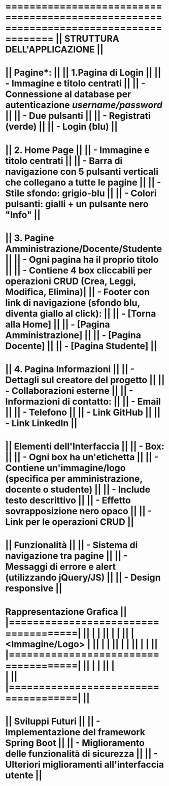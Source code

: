 ======================================================================================
||                         STRUTTURA DELL'APPLICAZIONE                             ||
======================================================================================
|| Pagine*:                                                                         ||
|| 1.Pagina di Login                                                                ||
||  - Immagine e titolo centrati                                                    ||
||	- Connessione al database per autenticazione *username/password*                 ||
||	- Due pulsanti                                                                   ||
||	  - Registrati (verde)                                                           ||
||	  - Login (blu)                                                                  ||
======================================================================================
|| 2. Home Page                                                                     ||
||	- Immagine e titolo centrati                                                     ||
||  - Barra di navigazione con 5 pulsanti verticali che collegano a tutte le pagine ||
||  - Stile sfondo: grigio-blu                                                      ||
||  - Colori pulsanti: gialli + un pulsante nero "Info"                             ||
======================================================================================
|| 3. Pagine Amministrazione/Docente/Studente                                       ||
||   - Ogni pagina ha il proprio titolo                                             ||
||   - Contiene 4 box cliccabili per operazioni CRUD (Crea, Leggi, Modifica, Elimina)|
||   - Footer con link di navigazione (sfondo blu, diventa giallo al click):        ||
||     - [Torna alla Home]                                                          ||
||     - [Pagina Amministrazione]                                                   ||
||     - [Pagina Docente]                                                           ||
||     - [Pagina Studente]                                                          ||
======================================================================================
|| 4. Pagina Informazioni                                                           ||
||  - Dettagli sul creatore del progetto                                            ||
||  - Collaborazioni esterne                                                        ||
||   - Informazioni di contatto:                                                    ||
||     - Email                                                                      ||
||     - Telefono                                                                   ||
||     - Link GitHub                                                                ||
||     - Link LinkedIn                                                              ||
======================================================================================
|| Elementi dell'Interfaccia                                                        ||
|| - Box:                                                                           ||
|| - Ogni box ha un'etichetta                                                       ||
|| - Contiene un'immagine/logo (specifica per amministrazione, docente o studente)  ||
|| - Include testo descrittivo                                                      ||
|| - Effetto sovrapposizione nero opaco                                             ||
|| - Link per le operazioni CRUD                                                    ||
======================================================================================
|| Funzionalità                                                                     ||
|| - Sistema di navigazione tra pagine                                              ||
|| - Messaggi di errore e alert (utilizzando jQuery/JS)                             ||
|| - Design responsive                                                              ||
======================================================================================
 Rappresentazione Grafica                                                           ||
|=====================================|                                             ||
| <Etichetta> |                                                                     ||
| |                                                                                 ||
| <Immagine/Logo> |                                                                 ||
| |                                                                                 ||
| <Operazioni CRUD> |                                                               ||
| |                                                                                 ||
|=====================================|                                             ||
|<Testo Descrittivo> |                                                              ||
|<Footer> |                                                                         ||
|=====================================|                                             ||
======================================================================================
|| Sviluppi Futuri                                                                  ||
|| - Implementazione del framework Spring Boot                                      ||
|| - Miglioramento delle funzionalità di sicurezza                                  ||
|| - Ulteriori miglioramenti all'interfaccia utente                                 ||
======================================================================================
